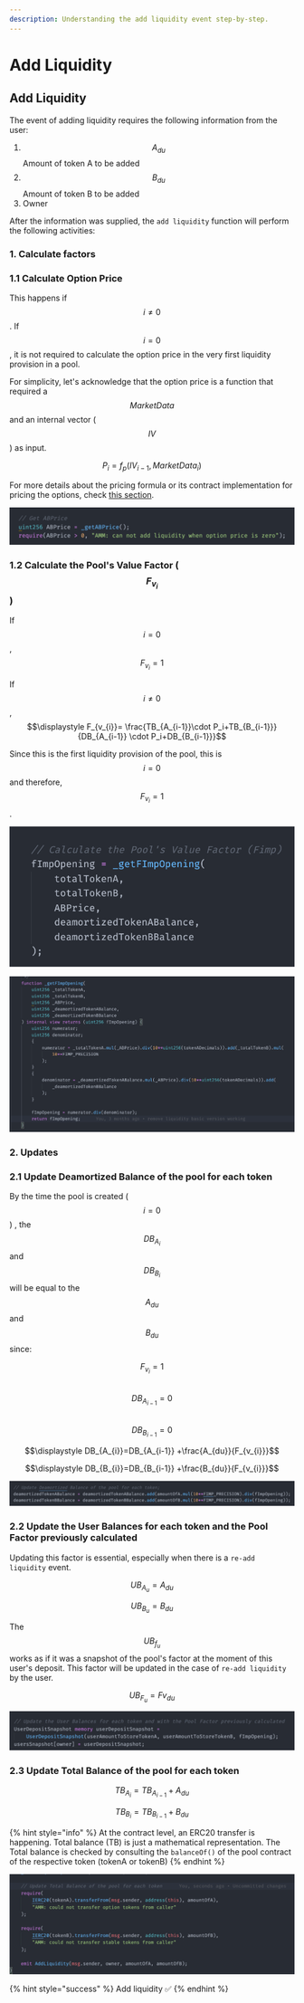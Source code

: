 ```yaml
---
description: Understanding the add liquidity event step-by-step.
---
```


# Add Liquidity

## Add Liquidity

The event of adding liquidity requires the following information from the user:  
1. $$A_{du}$$ Amount of token A to be added  
2. $$B_{du}$$ Amount of token B to be added  
3. Owner

 After the information was supplied, the `add liquidity` function will perform the following activities:

### 1. Calculate factors

### 1.1 Calculate Option Price 

This happens if $$i≠0$$. If $$i=0$$ , it is not required to calculate the option price in the very first liquidity provision in a pool. 

For simplicity, let's acknowledge that the option price is a function that required a $${MarketData}$$ and an internal vector \($$IV$$\) as input.

$$P_i=f_p({IV_{i-1}},{MarketData_i})$$ 

For more details about the pricing formula or its contract implementation for pricing the options, check [this section](https://app.gitbook.com/@pods-finance-1/s/teste/~/drafts/-MNH5EfMIG3zYkpvevUc/options-amm-overview/optionamm/pricing). 

![ABPrice variable on \_addLiquidity at AMM.sol](../../../.gitbook/assets/screen-shot-2021-01-13-at-01.52.38.png)

### 1.2 Calculate the Pool's Value Factor \($$F_{v_{i}}$$\) 

If $$i=0$$ , $$F_{v_{i}}=1$$ 

If $$i≠0$$ , $$\displaystyle F_{v_{i}}= \frac{TB_{A_{i-1}}\cdot P_i+TB_{B_{i-1}}}{DB_{A_{i-1}} \cdot P_i+DB_{B_{i-1}}}$$ 

Since this is the first liquidity provision of the pool, this is $$i=0$$ and therefore, $$F_{v_{i}}=1$$.

![PoolValue factor variable on \_addLiquidity at AMM.sol](../../../.gitbook/assets/screen-shot-2021-01-13-at-00.38.57.png)

![FImp function at AMM.sol](../../../.gitbook/assets/screen-shot-2021-01-13-at-00.47.34.png)

### 2. Updates

### 2.1 Update Deamortized Balance of the pool for each token

By the time the pool is created \($$i=0$$\) , the $$DB_{A_i}$$and $$DB_{B_i}$$ will be equal to the $$A_{du}$$ and $$B_{du}$$ since:

 $$F_{v_{i}} = 1$$  
$$\displaystyle DB_{A_{i-1}}=0$$  
$$\displaystyle DB_{B_{i-1}}=0$$

$$\displaystyle DB_{A_{i}}=DB_{A_{i-1}} +\frac{A_{du}}{F_{v_{i}}}$$

$$\displaystyle DB_{B_{i}}=DB_{B_{i-1}} +\frac{B_{du}}{F_{v_{i}}}$$

![deamortizedBalance on \_addLiquidity at AMM.sol ](../../../.gitbook/assets/screen-shot-2021-01-13-at-01.52.47.png)

### 2.2 Update the User Balances for each token and the Pool Factor previously calculated

Updating this factor is essential, especially when there is a `re-add liquidity` event. 

$$UB_{A_{u}}=A_{du}$$ 

$$UB_{B_{u}}=B_{du}$$

The $$UB_{f_{u}}$$ works as if it was a snapshot of the pool's factor at the moment of this user's deposit. This factor will be updated in the case of `re-add liquidity` by the user. 

$$UB_{F_{u}}=F{v_{du}}$$ 

![Updating User Balance \(userDepositSnapshot\) at \_addLiquidity on AMM.sol](../../../.gitbook/assets/screen-shot-2021-01-13-at-00.32.20.png)

### 2.3 Update Total Balance of the pool for each token

$$TB_{A_{i}}=TB_{A_{i-1}} +A_{du}$$ 

$$TB_{B_{i}}=TB_{B_{i-1}} +B_{du}$$ 

{% hint style="info" %}
At the contract level, an ERC20 transfer is happening. Total balance \(TB\) is just a mathematical representation. The Total balance is checked by consulting the `balanceOf()` of the pool contract of the respective token \(tokenA or tokenB\)
{% endhint %}

![](../../../.gitbook/assets/screen-shot-2021-01-13-at-00.33.20.png)

{% hint style="success" %}
Add liquidity ✅
{% endhint %}

